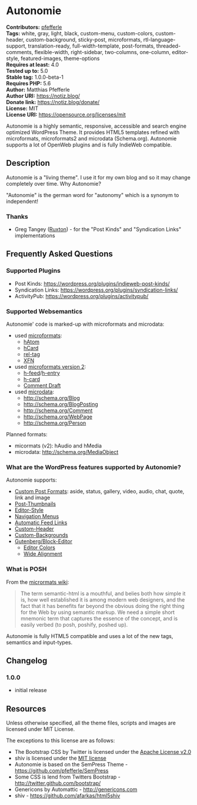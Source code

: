 # Autonomie #
**Contributors:** [pfefferle](https://profiles.wordpress.org/pfefferle)  
**Tags:** white, gray, light, black, custom-menu, custom-colors, custom-header, custom-background, sticky-post, microformats, rtl-language-support, translation-ready, full-width-template, post-formats, threaded-comments, flexible-width, right-sidebar, two-columns, one-column, editor-style, featured-images, theme-options  
**Requires at least:** 4.0  
**Tested up to:** 5.0  
**Stable tag:** 1.0.0-beta-1  
**Requires PHP:** 5.6  
**Author:** Matthias Pfefferle  
**Author URI:** https://notiz.blog/  
**Donate link:** https://notiz.blog/donate/  
**License:** MIT  
**License URI:** https://opensource.org/licenses/mit  

Autonomie is a highly semantic, responsive, accessible and search engine optimized WordPress Theme. It provides HTML5 templates refined with microformats, microformats2 and microdata (Schema.org). Autonomie supports a lot of OpenWeb plugins and is fully IndieWeb compatible.

## Description ##

Autonomie is a "living theme". I use it for my own blog and so it may change completely over time. Why Autonomie?

"Autonomie" is the german word for "autonomy" which is a synonym to independent!

### Thanks ###

* Greg Tangey ([Ruxton](https://github.com/Ruxton)) - for the "Post Kinds" and "Syndication Links" implementations

## Frequently Asked Questions ##

### Supported Plugins ###

* Post Kinds: <https://wordpress.org/plugins/indieweb-post-kinds/>
* Syndication Links: <https://wordpress.org/plugins/syndication-links/>
* ActivityPub: <https://wordpress.org/plugins/activitypub/>

### Supported Websemantics ###

Autonomie' code is marked-up with microformats and microdata:

* used [microformats](http://microformats.org/):
	* [hAtom](http://microformats.org/wiki/hatom)
	* [hCard](http://microformats.org/wiki/hcard)
	* [rel-tag](http://microformats.org/wiki/rel-tag)
	* [XFN](http://microformats.org/wiki/xfn)
* used [microformats version 2](http://microformats.org/wiki/microformats-2):
	* [h-feed](http://microformats.org/wiki/h-feed)/[h-entry](http://microformats.org/wiki/h-entry)
	* [h-card](http://microformats.org/wiki/h-card)
	* [Comment Draft](http://microformats.org/wiki/comment-brainstorming#microformats2_h-feed_p-comments)
* used [microdata](http://www.whatwg.org/specs/web-apps/current-work/multipage/microdata.html):
	* http://schema.org/Blog
	* http://schema.org/BlogPosting
	* http://schema.org/Comment
	* http://schema.org/WebPage
	* http://schema.org/Person

Planned formats:

* micormats (v2): hAudio and hMedia
* microdata: http://schema.org/MediaObject

### What are the WordPress features supported by Autonomie? ###

Autonomie supports:

* [Custom Post Formats](http://codex.wordpress.org/Post_Formats): aside, status, gallery, video, audio, chat, quote, link and image
* [Post-Thumbnails](http://codex.wordpress.org/Post_Thumbnails)
* [Editor-Style](http://codex.wordpress.org/Function_Reference/add_editor_style)
* [Navigation Menus](http://codex.wordpress.org/Navigation_Menus)
* [Automatic Feed Links](http://codex.wordpress.org/Automatic_Feed_Links)
* [Custom-Header](http://codex.wordpress.org/Custom_Headers)
* [Custom-Backgrounds](http://codex.wordpress.org/Custom_Backgrounds)
* [Gutenberg/Block-Editor](https://wordpress.org/gutenberg/)
	* [Editor Colors](https://wordpress.org/gutenberg/handbook/extensibility/theme-support/)
	* [Wide Alignment](https://wordpress.org/gutenberg/handbook/extensibility/theme-support/#wide-alignment	)


### What is POSH ###

From the [micrormats wiki](http://microformats.org/wiki/posh):

> The term semantic-html is a mouthful, and belies both how simple it is, how well established
> it is among modern web designers, and the fact that it has benefits far beyond the obvious doing
> the right thing for the Web by using semantic markup. We need a simple short mnemonic term that
> captures the essence of the concept, and is easily verbed (to posh, poshify, poshed up).

Autonomie is fully HTML5 compatible and uses a lot of the new tags, semantics and input-types.

## Changelog ##

### 1.0.0 ###

* initial release

## Resources ##

Unless otherwise specified, all the theme files, scripts and images are licensed under MIT License.

The exceptions to this license are as follows:

* The Bootstrap CSS by Twitter is licensed under the [Apache License v2.0](http://www.apache.org/licenses/LICENSE-2.0)
* shiv is licensed under the [MIT license](http://opensource.org/licenses/MIT)
* Autonomie is based on the SemPress Theme - <https://github.com/pfefferle/SemPress>
* Some CSS is lend from Twitters Bootstrap - <http://twitter.github.com/bootstrap/>
* Genericons by Automattic - <http://genericons.com>
* shiv - <https://github.com/afarkas/html5shiv>
